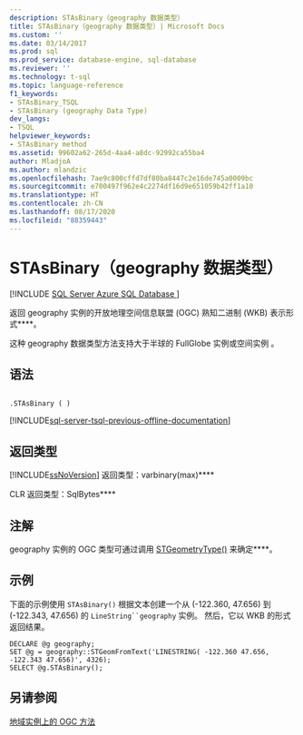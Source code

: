 ```yaml
---
description: STAsBinary（geography 数据类型）
title: STAsBinary（geography 数据类型）| Microsoft Docs
ms.custom: ''
ms.date: 03/14/2017
ms.prod: sql
ms.prod_service: database-engine, sql-database
ms.reviewer: ''
ms.technology: t-sql
ms.topic: language-reference
f1_keywords:
- STAsBinary_TSQL
- STAsBinary (geography Data Type)
dev_langs:
- TSQL
helpviewer_keywords:
- STAsBinary method
ms.assetid: 99602a62-265d-4aa4-a8dc-92992ca55ba4
author: MladjoA
ms.author: mlandzic
ms.openlocfilehash: 7ae9c800cffd7df80ba8447c2e16de745a0009bc
ms.sourcegitcommit: e700497f962e4c2274df16d9e651059b42ff1a10
ms.translationtype: HT
ms.contentlocale: zh-CN
ms.lasthandoff: 08/17/2020
ms.locfileid: "88359443"
---
```

# <a name="stasbinary-geography-data-type"></a>STAsBinary（geography 数据类型）
[!INCLUDE [SQL Server Azure SQL Database ](../../includes/applies-to-version/sql-asdb.md)]

  返回 geography 实例的开放地理空间信息联盟 (OGC) 熟知二进制 (WKB) 表示形式****。  
  
 这种 geography 数据类型方法支持大于半球的 FullGlobe 实例或空间实例   。  
  
## <a name="syntax"></a>语法  
  
```  
  
.STAsBinary ( )  
```  
  
[!INCLUDE[sql-server-tsql-previous-offline-documentation](../../includes/sql-server-tsql-previous-offline-documentation.md)]

## <a name="return-types"></a>返回类型
 [!INCLUDE[ssNoVersion](../../includes/ssnoversion-md.md)] 返回类型：varbinary(max)****  
  
 CLR 返回类型：SqlBytes****  
  
## <a name="remarks"></a>注解  
 geography 实例的 OGC 类型可通过调用 [STGeometryType()](../../t-sql/spatial-geography/stgeometrytype-geography-data-type.md) 来确定****。  
  
## <a name="examples"></a>示例  
 下面的示例使用 `STAsBinary()` 根据文本创建一个从 (-122.360, 47.656) 到 (-122.343, 47.656) 的 `LineString``geography` 实例。 然后，它以 WKB 的形式返回结果。  
  
```  
DECLARE @g geography;  
SET @g = geography::STGeomFromText('LINESTRING( -122.360 47.656, -122.343 47.656)', 4326);  
SELECT @g.STAsBinary();  
```  
  
## <a name="see-also"></a>另请参阅  
 [地域实例上的 OGC 方法](../../t-sql/spatial-geography/ogc-methods-on-geography-instances.md)  
  
  
